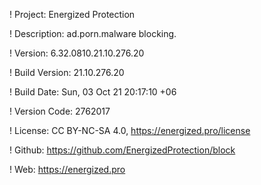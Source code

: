 ! Project: Energized Protection

! Description: ad.porn.malware blocking.

! Version: 6.32.0810.21.10.276.20

! Build Version: 21.10.276.20

! Build Date: Sun, 03 Oct 21 20:17:10 +06

! Version Code: 2762017

! License: CC BY-NC-SA 4.0, https://energized.pro/license

! Github: https://github.com/EnergizedProtection/block

! Web: https://energized.pro

